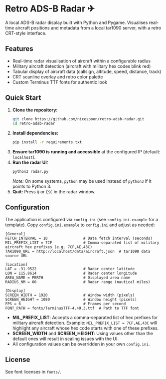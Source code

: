 # Retro ADS-B Radar ✈

A local ADS-B radar display built with Python and Pygame. Visualises real-time aircraft positions and metadata from a local tar1090 server, with a retro CRT-style interface.

## Features
- Real-time radar visualisation of aircraft within a configurable radius
- Military aircraft detection (aircraft with military hex codes blink red)
- Tabular display of aircraft data (callsign, altitude, speed, distance, track)
- CRT scanline overlay and retro color palette
- Custom Terminus TTF fonts for authentic look

## Quick Start

1. **Clone the repository:**
   ```bash
   git clone https://github.com/nicespoon/retro-adsb-radar.git
   cd retro-adsb-radar
   ```
2. **Install dependencies:**
   ```bash
   pip install -r requirements.txt
   ```
3. **Ensure tar1090 is running and accessible** at the configured IP (default: `localhost`).
4. **Run the radar UI:**
   ```bash
   python3 radar.py
   ```
   *Note:* On some systems, `python` may be used instead of `python3` if it points to Python 3.
5. **Quit:** Press `Q` or `ESC` in the radar window.

## Configuration
The application is configured via `config.ini` (see `config.ini.example` for a template). Copy `config.ini.example` to `config.ini` and adjust as needed:

```
[General]
FETCH_INTERVAL = 10                # Data fetch interval (seconds)
MIL_PREFIX_LIST = 7CF              # Comma-separated list of military aircraft hex prefixes (e.g. 7CF,AE,43C)
TAR1090_URL = http://localhost/data/aircraft.json  # tar1090 data source URL

[Location]
LAT = -31.9522                     # Radar center latitude
LON = 115.8614                     # Radar center longitude
AREA_NAME = PERTH                  # Displayed area name
RADIUS_NM = 60                     # Radar range (nautical miles)

[Display]
SCREEN_WIDTH = 1920                # Window width (pixels)
SCREEN_HEIGHT = 1080               # Window height (pixels)
FPS = 6                            # Frames per second
FONT_PATH = fonts/TerminusTTF-4.49.3.ttf  # Path to TTF font
```

- **MIL_PREFIX_LIST**: Accepts a comma-separated list of hex prefixes for military aircraft detection. Example: `MIL_PREFIX_LIST = 7CF,AE,43C` will highlight any aircraft whose hex code starts with one of these prefixes.
- **SCREEN_WIDTH** and **SCREEN_HEIGHT**: Using values other than the default ones will result in scaling issues with the UI.
- All configuration values can be overridden in your own `config.ini`.


## License
See font licenses in `fonts/`.